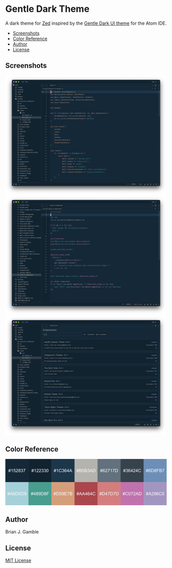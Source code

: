 # Gentle Dark Theme

A dark theme for [Zed](https://zed.dev/) inspired by the [Gentle Dark UI theme](https://github.com/gentlelionstudios/gentle-dark-ui-atom) for the Atom IDE.

- [Screenshots](#screenshots)
- [Color Reference](#color-reference)
- [Author](#author)
- [License](#license)

## Screenshots

![editor1](./screenshots/editor.png)
![editor2](./screenshots/editor2.png)
![extensions](./screenshots/extensions.png)

## Color Reference

![colors](./screenshots/color_reference.png)

## Author
Brian J. Gamble

## License
[MIT License](https://github.com/gentlelionstudios/gentle-dark-zed/blob/master/LICENSE)
